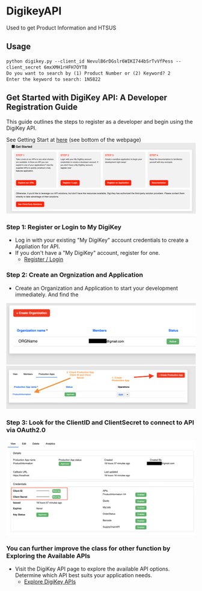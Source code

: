 # DigikeyAPI
Used to get Product Information and HTSUS

## Usage
```
python digikey.py --client_id NevulB6rDGslr6WIKI744bSrTvVfPess --client_secret 6mxXMH1rHFH7OYT8
Do you want to search by (1) Product Number or (2) Keyword? 2
Enter the keyword to search: 1N5822
```

## Get Started with DigiKey API: A Developer Registration Guide

This guide outlines the steps to register as a developer and begin using the DigiKey API.

See Getting Start at [here](https://developer.digikey.com) (see bottom of the webpage)
![alt text](images/gettingstart.png)


### Step 1: Register or Login to My DigiKey
*   Log in with your existing "My DigiKey" account credentials to create a Appliation for API.
*   If you don't have a "My DigiKey" account, register for one.
    *   [Register / Login](https://developer.digikey.com)


### Step 2: Create an Orgnization and Application
*   Create an Organization and Application to start your development immediately. And find the 

![alt text](images/createOrg.png)
![alt text](images/step1-2.png)

 
### Step 3: Look for the ClientID and ClientSecret to connect to API via OAuth2.0
![alt text](images/ClientID_Secret.png)

  

### You can further improve the class for other function by Exploring the Available APIs

*   Visit the DigiKey API page to explore the available API options. Determine which API best suits your application needs.
    *   [Explore DigiKey APIs](https://developer.digikey.com/products)
